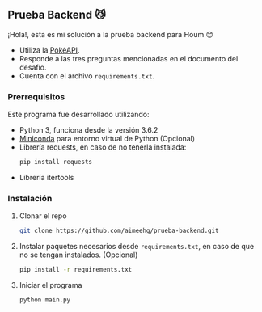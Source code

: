 <!-- GETTING STARTED -->
## Prueba Backend :smirk_cat:

¡Hola!, esta es mi solución a la prueba backend para Houm :blush:
* Utiliza la [PokéAPI](https://pokeapi.co/).
* Responde a las tres preguntas mencionadas en el documento del desafío.
* Cuenta con el archivo `requirements.txt`.

### Prerrequisitos

Este programa fue desarrollado utilizando:

* Python 3, funciona desde la versión 3.6.2
* [Miniconda](https://docs.conda.io/en/latest/miniconda.html) para entorno virtual de Python (Opcional)
* Librería requests, en caso de no tenerla instalada:
   ```sh
   pip install requests
   ```
* Librería itertools

### Instalación

1. Clonar el repo
   ```sh
   git clone https://github.com/aimeehg/prueba-backend.git
   ```
2. Instalar paquetes necesarios desde `requirements.txt`, en caso de que no se tengan instalados. (Opcional)
   ```sh
   pip install -r requirements.txt
   ```
3. Iniciar el programa
   ```sh
   python main.py
   ```
